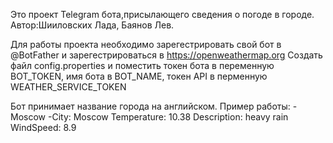 Это проект Telegram бота,присылающего сведения о погоде в городе.
Автор:Шииловских Лада, Баянов Лев.

Для работы проекта необходимо зарегестрировать свой бот в @BotFather и зарегестрироваться в https://openweathermap.org
Создать файл config.properties и поместить токен бота в переменную
BOT_TOKEN, имя бота в BOT_NAME, токен API в перменную WEATHER_SERVICE_TOKEN

Бот принимает название города на английском.
Пример работы:
-Moscow
-City: Moscow
 Temperature: 10.38
 Description: heavy rain
 WindSpeed: 8.9